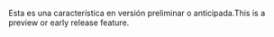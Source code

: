 <span data-ttu-id="e4b3f-101">Esta es una característica en versión preliminar o anticipada.</span><span class="sxs-lookup"><span data-stu-id="e4b3f-101">This is a preview or early release feature.</span></span>